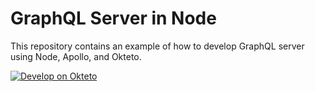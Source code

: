 # GraphQL Server in Node

This repository contains an example of how to develop GraphQL server using Node, Apollo, and Okteto.

[![Develop on Okteto](https://okteto.com/develop-okteto.svg)](https://cloud.okteto.com/deploy)
